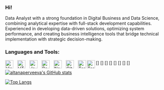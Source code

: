 ### Hi!
Data Analyst with a strong foundation in Digital Business and Data Science, combining analytical expertise with full-stack development capabilities. Experienced in developing data-driven solutions, optimizing system performance, and creating business intelligence tools that bridge technical implementation with strategic decision-making.

### Languages and Tools:

[<img align="left" alt="Visual Studio Code" width="26px" src="https://cdn.jsdelivr.net/gh/devicons/devicon/icons/vscode/vscode-original.svg" style="padding-right:10px;" />]
[<img align="left" alt="HTML5" width="26px" src="https://cdn.jsdelivr.net/gh/devicons/devicon/icons/html5/html5-original.svg" style="padding-right:10px;" />]
[<img align="left" alt="JavaScript" width="26px" src="https://cdn.jsdelivr.net/gh/devicons/devicon/icons/javascript/javascript-original.svg" style="padding-right:10px;" />]
[<img align="left" alt="React" width="26px" src="https://cdn.jsdelivr.net/gh/devicons/devicon/icons/react/react-original.svg" style="padding-right:10px;" />]
[<img align="left" alt="Node.js" width="26px" src="https://cdn.jsdelivr.net/gh/devicons/devicon/icons/nodejs/nodejs-original.svg" style="padding-right:10px;" />]
[<img align="left" alt="Git" width="26px" src="https://cdn.jsdelivr.net/gh/devicons/devicon/icons/git/git-original.svg" style="padding-right:10px;" />]
[<img align="left" alt="Terminal" width="26px" src="./img/terminal-light.svg" />]
[<img align="left" alt="Terminal" width="26px" src="./img/terminal-dark.svg" />]


[![altanaperveeva's GitHub stats](https://github-readme-stats-pi-henna-94.vercel.app/api?username=altanaperveeva&count_private=true&show_icons=true&theme=dark)](https://github.com/anuraghazra/github-readme-stats)

[![Top Langs](https://github-readme-stats-pi-henna-94.vercel.app/api/top-langs/?username=altanaperveeva&langs_count=6&theme=dark&layout=compact&size_weight=0.1&count_weight=0.1&hide=html)](https://github.com/anuraghazra/github-readme-stats)
